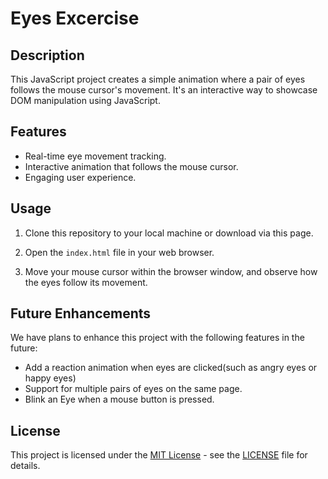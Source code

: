 # Eyes Excercise


## Description

This JavaScript project creates a simple animation where a pair of eyes follows the mouse cursor's movement. It's an interactive way to showcase DOM manipulation using JavaScript. 

## Features

- Real-time eye movement tracking.
- Interactive animation that follows the mouse cursor.
- Engaging user experience.

## Usage

1. Clone this repository to your local machine or download via this page.

2. Open the `index.html` file in your web browser.

3. Move your mouse cursor within the browser window, and observe how the eyes follow its movement.

##  Future Enhancements

We have plans to enhance this project with the following features in the future:

-  Add a reaction animation when eyes are clicked(such as angry eyes or happy eyes)
-  Support for multiple pairs of eyes on the same page.
-  Blink an Eye when a mouse button is pressed.

## License

This project is licensed under the [MIT License](LICENSE) - see the [LICENSE](LICENSE) file for details.


